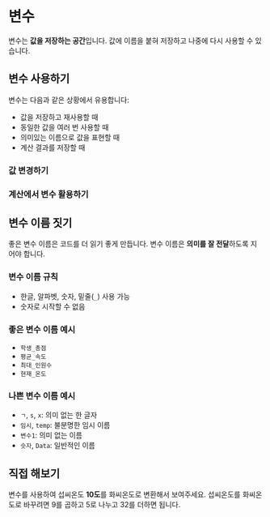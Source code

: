 <script setup>
import CodeRunner from "../_/code-runner.vue"
</script>

# 변수

변수는 **값을 저장하는 공간**입니다. 값에 이름을 붙혀 저장하고 나중에 다시 사용할 수 있습니다.

## 변수 사용하기

변수는 다음과 같은 상황에서 유용합니다:

-   값을 저장하고 재사용할 때
-   동일한 값을 여러 번 사용할 때
-   의미있는 이름으로 값을 표현할 때
-   계산 결과를 저장할 때

<CodeRunner code="시: 19
분: 22
초: 38
시 보여주기
분 보여주기
초 보여주기" />

### 값 변경하기

<CodeRunner code="점수: 85
점수 보여주기
점수: 점수 + 10
점수 보여주기" />

### 계산에서 변수 활용하기

<CodeRunner code="파이: 3.14
반지름: 5
원_넓이: 반지름 * 반지름 * 파이
원_넓이 보여주기" />

## 변수 이름 짓기

좋은 변수 이름은 코드를 더 읽기 좋게 만듭니다. 변수 이름은 **의미를 잘 전달**하도록 지어야 합니다.

### 변수 이름 규칙

-   한글, 알파벳, 숫자, 밑줄(`_`) 사용 가능
-   숫자로 시작할 수 없음

### 좋은 변수 이름 예시

-   `학생_총점`
-   `평균_속도`
-   `최대_인원수`
-   `현재_온도`

### 나쁜 변수 이름 예시

-   `ㄱ`, `s`, `x`: 의미 없는 한 글자
-   `임시`, `temp`: 불분명한 임시 이름
-   `변수1`: 의미 없는 이름
-   `숫자`, `Data`: 일반적인 이름

## 직접 해보기

변수를 사용하여 섭씨온도 **10도**를 화씨온도로 변환해서 보여주세요. 섭씨온도를 화씨온도로 바꾸려면 9를 곱하고 5로 나누고 32를 더하면 됩니다.

<CodeRunner :challenge='{
    output: "50",
    answerCode: `섭씨: 10
화씨: 섭씨 * 9 / 5 + 32
화씨 보여주기`
}' code="섭씨: 10"/>
